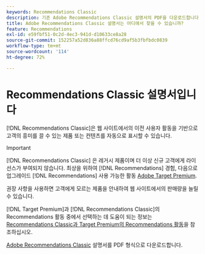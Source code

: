 ```yaml
---
keywords: Recommendations Classic
description: 기존 Adobe Recommendations Classic 설명서의 PDF을 다운로드합니다.
title: Adobe Recommendations Classic 설명서는 어디에서 찾을 수 있습니까?
feature: Recommendations
exl-id: e59fbf51-0c2d-4ec3-941d-d10633ce8a28
source-git-commit: 152257a52d836a88ffcd76cd9af5b3fbfbdc0839
workflow-type: tm+mt
source-wordcount: '114'
ht-degree: 72%

---
```


# Recommendations Classic 설명서입니다

[!DNL Recommendations Classic]은 웹 사이트에서의 이전 사용자 활동을 기반으로 고객의 흥미를 끌 수 있는 제품 또는 컨텐츠를 자동으로 표시할 수 있습니다. 

>[!IMPORTANT]
>
>[!DNL Recommendations Classic] 은 레거시 제품이며 더 이상 신규 고객에게 라이선스가 부여되지 않습니다. 최상을 위하여 [!DNL Recommendations] 경험, 다음으로 업그레이드 [!DNL Recommendations] 사용 가능한 활동 [Adobe Target Premium](/help/main/c-intro/intro.md).

권장 사항을 사용하면 고객에게 모르는 제품을 안내하여 웹 사이트에서의 판매량을 늘릴 수 있습니다.

[!DNL Target Premium]과 [!DNL Recommendations Classic]의 Recommendations 활동 중에서 선택하는 데 도움이 되는 정보는 [Recommendations Classic과 Target Premium의 Recommendations 활동](/help/main/c-recommendations/c-recommendations-faq/recommendations-classic-versus-recommendations-activities-target-premium.md)을 참조하십시오.

[Adobe Recommendations Classic](/help/main/assets/adobe-recommendations-classic.pdf) 설명서를 PDF 형식으로 다운로드합니다.

